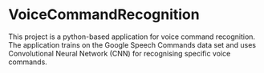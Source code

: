 # VoiceCommandRecognition
This project is a python-based application for voice command recognition. The application trains on the Google Speech Commands data set and uses Convolutional Neural Network (CNN) for recognising specific voice commands. 
